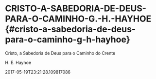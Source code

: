 # CRISTO-A-SABEDORIA-DE-DEUS-PARA-O-CAMINHO-G.-H.-HAYHOE {#cristo-a-sabedoria-de-deus-para-o-caminho-g-h-hayhoe}

Cristo, a Sabedoria de Deus para o Caminho do Crente

H. E. Hayhoe

2017-05-19T23:21:28.109817086